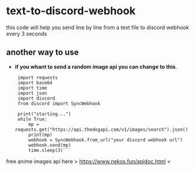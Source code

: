# text-to-discord-webhook
this code will help you send line by line from a text file to discord webhook every 3 seconds

## another way to use
- **if you whant to send a random image api you can change to this**. 
   ```
    import requests
    import base64
    import time
    import json
    import discord
    from discord import SyncWebhook

    print("starting...")
    while True:
        mp = requests.get("https://api.thedogapi.com/v1/images/search").json()
        print(mp)
        webhook = SyncWebhook.from_url("your discord webhook url")
        webhook.send(mp)
        time.sleep(3)```
free anime images api here > https://www.nekos.fun/apidoc.html <


